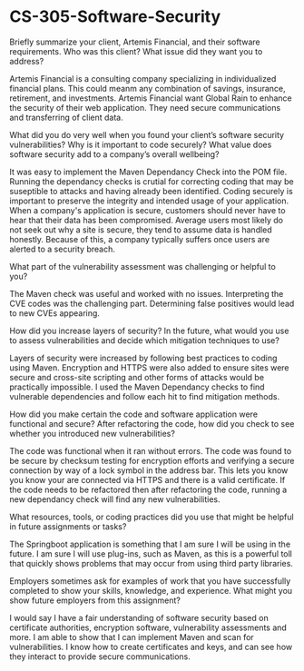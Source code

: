# CS-305-Software-Security

Briefly summarize your client, Artemis Financial, and their software requirements. Who was this client? What issue did they want you to address?

Artemis Financial is a consulting company specializing in individualized financial plans. This could meanm any combination of savings, insurance, retirement, and investments. Artemis Financial want Global Rain to enhance the security of their web application. They need secure communications and transferring of client data.

What did you do very well when you found your client’s software security vulnerabilities? Why is it important to code securely? What value does software security add to a company’s overall wellbeing?

It was easy to implement the Maven Dependancy Check into the POM file. Running the dependancy checks is crutial for correcting coding that may be suseptible to attacks and having already been identified. Coding securely is important to preserve the integrity and intended usage of your application. When a company's application is secure, customers should never have to hear that their data has been compromised. Average users most likely do not seek out why a site is secure, they tend to assume data is handled honestly. Because of this, a company typically suffers once users are alerted to a security breach.

What part of the vulnerability assessment was challenging or helpful to you?

The Maven check was useful and worked with no issues. Interpreting the CVE codes was the challenging part. Determining false positives would lead to new CVEs appearing.

How did you increase layers of security? In the future, what would you use to assess vulnerabilities and decide which mitigation techniques to use?

Layers of security were increased by following best practices to coding using Maven. Encryption and HTTPS were also added to ensure sites were secure and cross-site scripting and other forms of attacks would be practically impossible. I used the Maven Dependancy checks to find vulnerable dependencies and follow each hit to find mitigation methods.

How did you make certain the code and software application were functional and secure? After refactoring the code, how did you check to see whether you introduced new vulnerabilities?

The code was functional when it ran without errors. The code was found to be secure by checksum testing for encryption efforts and verifying a secure connection by way of a lock symbol in the address bar. This lets you know you know your are connected via HTTPS and there is a valid certificate. If the code needs to be refactored then after refactoring the code, running a new dependancy check will find any new vulnerabilities.

What resources, tools, or coding practices did you use that might be helpful in future assignments or tasks?

The Springboot application is something that I am sure I will be using in the future. I am sure I will use plug-ins, such as Maven, as this is a powerful toll that quickly shows problems that may occur from using third party libraries.

Employers sometimes ask for examples of work that you have successfully completed to show your skills, knowledge, and experience. What might you show future employers from this assignment?

I would say I have a fair understanding of software security based on certificate authorities, encryption software, vulnerability assessments and more. I am able to show that I can implement Maven and scan for vulnerabilities. I know how to create certificates and keys, and can see how they interact to provide secure communications. 
